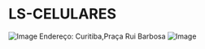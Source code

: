 # LS-CELULARES
![Image](https://user-images.githubusercontent.com/114512096/193911952-874e4afb-06ab-4492-9269-313623cff86f.png)
Endereço: Curitiba,Praça Rui Barbosa
![Image](https://user-images.githubusercontent.com/114512096/203388815-0c4c7794-489e-4f8f-a9a9-d82a8a739271.png)

